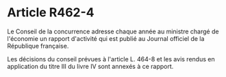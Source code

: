 # Article R462-4

<p>Le Conseil de la concurrence adresse chaque année au ministre chargé de l'économie un rapport d'activité qui est publié au Journal officiel de la République française. </p><p>Les décisions du conseil prévues à l'article L. 464-8 et les avis rendus en application du titre III du livre IV sont annexés à ce rapport.</p>